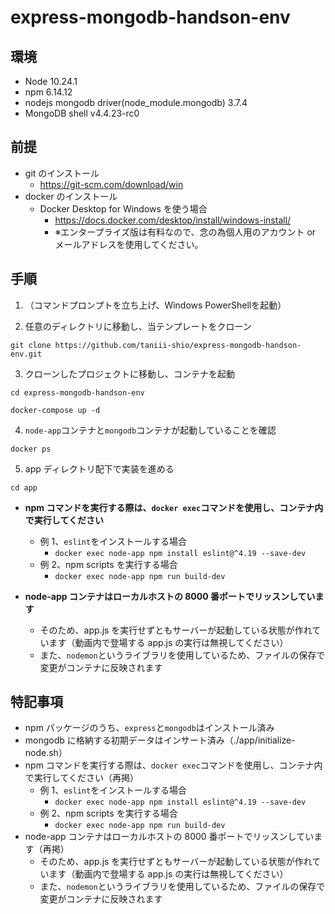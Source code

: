 # express-mongodb-handson-env

## 環境

- Node 10.24.1
- npm 6.14.12
- nodejs mongodb driver(node_module.mongodb) 3.7.4
- MongoDB shell v4.4.23-rc0

## 前提

- git のインストール
  - https://git-scm.com/download/win
- docker のインストール
  - Docker Desktop for Windows を使う場合
    - https://docs.docker.com/desktop/install/windows-install/
    - ※エンタープライズ版は有料なので、念の為個人用のアカウント or メールアドレスを使用してください。

## 手順

1. （コマンドプロンプトを立ち上げ、Windows PowerShellを起動）

2. 任意のディレクトリに移動し、当テンプレートをクローン

```
git clone https://github.com/taniii-shio/express-mongodb-handson-env.git
```

3. クローンしたプロジェクトに移動し、コンテナを起動

```
cd express-mongodb-handson-env
```
```
docker-compose up -d
```

4. `node-app`コンテナと`mongodb`コンテナが起動していることを確認

```
docker ps
```

5. app ディレクトリ配下で実装を進める

```
cd app
```

- **npm コマンドを実行する際は、`docker exec`コマンドを使用し、コンテナ内で実行してください**
  - 例 1、`eslint`をインストールする場合
    - `docker exec node-app npm install eslint@^4.19 --save-dev`
  - 例 2、npm scripts を実行する場合
    - `docker exec node-app npm run build-dev`

- **node-app コンテナはローカルホストの 8000 番ポートでリッスンしています**
  - そのため、app.js を実行せずともサーバーが起動している状態が作れています（動画内で登場する app.js の実行は無視してください）
  - また、`nodemon`というライブラリを使用しているため、ファイルの保存で変更がコンテナに反映されます

## 特記事項

- npm パッケージのうち、`express`と`mongodb`はインストール済み
- mongodb に格納する初期データはインサート済み（./app/initialize-node.sh）
- npm コマンドを実行する際は、`docker exec`コマンドを使用し、コンテナ内で実行してください（再掲）
  - 例 1、`eslint`をインストールする場合
    - `docker exec node-app npm install eslint@^4.19 --save-dev`
  - 例 2、npm scripts を実行する場合
    - `docker exec node-app npm run build-dev`
- node-app コンテナはローカルホストの 8000 番ポートでリッスンしています（再掲）
  - そのため、app.js を実行せずともサーバーが起動している状態が作れています（動画内で登場する app.js の実行は無視してください）
  - また、`nodemon`というライブラリを使用しているため、ファイルの保存で変更がコンテナに反映されます
